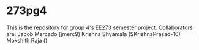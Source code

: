# 273pg4
This is the repository for group 4's EE273 semester project.
Collaborators are:
Jacob Mercado (jmerc9) 
Krishna Shyamala (SKrishnaPrasad-10) 
Mokshith Raja ()
